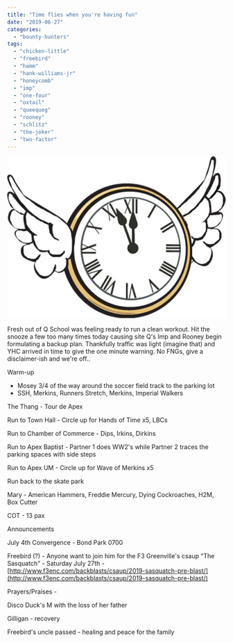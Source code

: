 ```yaml
---
title: "Time flies when you're having fun"
date: "2019-06-27"
categories: 
  - "bounty-hunters"
tags: 
  - "chicken-little"
  - "freebird"
  - "hamm"
  - "hank-williams-jr"
  - "honeycomb"
  - "imp"
  - "one-four"
  - "oxtail"
  - "queequeg"
  - "rooney"
  - "schlitz"
  - "the-joker"
  - "two-factor"
---
```


![](images/time.jpg)

Fresh out of Q School was feeling ready to run a clean workout. Hit the snooze a few too many times today causing site Q's Imp and Rooney begin formulating a backup plan. Thankfully traffic was light (imagine that) and YHC arrived in time to give the one minute warning. No FNGs, give a disclaimer-ish and we're off..

Warm-up

- Mosey 3/4 of the way around the soccer field track to the parking lot
- SSH, Merkins, Runners Stretch, Merkins, Imperial Walkers

The Thang - Tour de Apex

Run to Town Hall - Circle up for Hands of Time x5, LBCs

Run to Chamber of Commerce - Dips, Irkins, Dirkins

Run to Apex Baptist - Partner 1 does WW2's while Partner 2 traces the parking spaces with side steps

Run to Apex UM - Circle up for Wave of Merkins x5

Run back to the skate park

Mary - American Hammers, Freddie Mercury, Dying Cockroaches, H2M, Box Cutter

COT - 13 pax

Announcements

July 4th Convergence - Bond Park 0700

Freebird (?) - Anyone want to join him for the F3 Greenville's csaup "The Sasquatch" - Saturday July 27th - [http://www.f3enc.com/backblasts/csaup/2019-sasquatch-pre-blast/](http://www.f3enc.com/backblasts/csaup/2019-sasquatch-pre-blast/)

Prayers/Praises -

Disco Duck's M with the loss of her father

Gilligan - recovery

Freebird's uncle passed - healing and peace for the family
